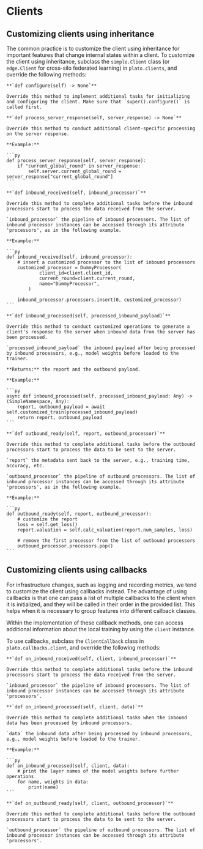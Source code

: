 # Clients

## Customizing clients using inheritance

The common practice is to customize the client using inheritance for important features that change internal states within a client. To customize the client using inheritance, subclass the `simple.Client` class (or `edge.Client` for cross-silo federated learning) in `plato.clients`, and override the following methods:

```{admonition} **configure()**
**`def configure(self) -> None`**

Override this method to implement additional tasks for initializing and configuring the client. Make sure that `super().configure()` is called first.
```

````{admonition} **process_server_response()**
**`def process_server_response(self, server_response) -> None`**

Override this method to conduct additional client-specific processing on the server response.

**Example:**

```py
def process_server_response(self, server_response):
    if "current_global_round" in server_response:
        self.server.current_global_round = server_response["current_global_round"]
```
````

````{admonition} **inbound_received()**
**`def inbound_received(self, inbound_processor)`**

Override this method to complete additional tasks before the inbound processors start to process the data received from the server.

`inbound_processor` the pipeline of inbound processors. The list of inbound processor instances can be accessed through its attribute 'processors', as in the following example.

**Example:**

```py
def inbound_received(self, inbound_processor):
    # insert a customized processor to the list of inbound processors
    customized_processor = DummyProcessor(
            client_id=client.client_id,
            current_round=client.current_round,
            name="DummyProcessor",
        )

    inbound_processor.processors.insert(0, customized_processor) 
```
````

````{admonition} **inbound_processed()**
**`def inbound_processed(self, processed_inbound_payload)`**

Override this method to conduct customized operations to generate a client's response to the server when inbound data from the server has been processed.

`processed_inbound_payload` the inbound payload after being processed by inbound processors, e.g., model weights before loaded to the trainer.

**Returns:** the report and the outbound payload.

**Example:**

```py
async def inbound_processed(self, processed_inbound_payload: Any) -> (SimpleNamespace, Any):
    report, outbound_payload = await self.customized_train(processed_inbound_payload)
    return report, outbound_payload
```
````

````{admonition} **outbound_ready()**
**`def outbound_ready(self, report, outbound_processor)`**

Override this method to complete additional tasks before the outbound processors start to process the data to be sent to the server.

`report` the metadata sent back to the server, e.g., training time, accuracy, etc.

`outbound_processor` the pipeline of outbound processors. The list of inbound processor instances can be accessed through its attribute 'processors', as in the following example.

**Example:**

```py
def outbound_ready(self, report, outbound_processor):
    # customize the report 
    loss = self.get_loss()
    report.valuation = self.calc_valuation(report.num_samples, loss)
    
    # remove the first processor from the list of outbound processors
    outbound_processor.processors.pop() 
```
````

## Customizing clients using callbacks

For infrastructure changes, such as logging and recording metrics, we tend to customize the client using callbacks instead. The advantage of using callbacks is that one can pass a list of multiple callbacks to the client when it is initialized, and they will be called in their order in the provided list. This helps when it is necessary to group features into different callback classes.

Within the implementation of these callback methods, one can access additional information about the local training by using the `client` instance. 

To use callbacks, subclass the `ClientCallback` class in `plato.callbacks.client`, and override the following methods:


````{admonition} **on_inbound_received()**
**`def on_inbound_received(self, client, inbound_processor)`**

Override this method to complete additional tasks before the inbound processors start to process the data received from the server.

`inbound_processor` the pipeline of inbound processors. The list of inbound processor instances can be accessed through its attribute 'processors'.
````


````{admonition} **on_inbound_processed()**
**`def on_inbound_processed(self, client, data)`**

Override this method to complete additional tasks when the inbound data has been processed by inbound processors.

`data` the inbound data after being processed by inbound processors, e.g., model weights before loaded to the trainer.

**Example:**

```py
def on_inbound_processed(self, client, data):
    # print the layer names of the model weights before further operations
    for name, weights in data:
        print(name)
```
````

````{admonition} **on_outbound_ready()**
**`def on_outbound_ready(self, client, outbound_processor)`**

Override this method to complete additional tasks before the outbound processors start to process the data to be sent to the server.

`outbound_processor` the pipeline of outbound processors. The list of inbound processor instances can be accessed through its attribute 'processors'.
````